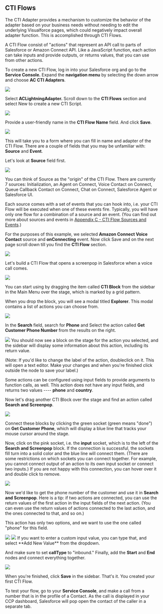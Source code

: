 <h2 class="toc">CTI Flows</h2>

The CTI Adapter provides a mechanism to customize the behavior of the
adapter based on your business needs without needing to edit the
underlying Visualforce pages, which could negatively impact overall
adapter function. This is accomplished through CTI Flows.

A CTI Flow consist of "actions" that represent an API call to parts of
Salesforce or Amazon Connect API. Like a JavaScript function, each
action can take inputs and provide outputs, or returns values, that you
can use from other actions.

To create a new CTI Flow, log in into your Salesforce org and go to the
**Service Console.** Expand the **navigation menu** by selecting the
down arrow and choose **AC CTI Adapters**.

<img src="../media/image114.png" />

Select **ACLightningAdapter.** Scroll down to the **CTI Flows** section
and select New to create a new CTI Script.

<img src="../media/image133.png" />

Provide a user-friendly name in the **CTI Flow Name** field. And click
**Save**.

<img src="../media/image134.png" />

This will take you to a form where you can fill in name and adapter of
the CTI Flow. There are a couple of fields that you may be unfamiliar
with: **Source** and **Event**.

Let's look at **Source** field first.

<img src="../media/image135.png" />

You can think of Source as the "origin" of the CTI Flow. There are
currently 7 sources: Initialization, an Agent on Connect, Voice Contact
on Connect, Queue Callback Contact on Connect, Chat on Connect,
Salesforce Agent or Salesforce UI.

Each source comes with a set of events that you can hook into, i.e. your
CTI Flow will be executed when one of these events fire. Typically, you
will have only one flow for a combination of a source and an event. (You
can find out more about sources and events in [Appendix C - CTI Flow Sources and Events](/lightning/07%20Appendix%20C%20-%20CTI%20Flow%20Sources%20and%20Events/01%20CTI%20Flow%20Sources%20and%20Events.md).)

For the purposes of this example, we selected **Amazon Connect Voice
Contact** source and **onConnecting** event. Now click Save and on the
next page scroll down till you find the **CTI Flow** section.

<img src="../media/image136.png" />

Let's build a CTI Flow that opens a screenpop in Salesforce when a voice
call comes.

<img src="../media/image137.png" />

You can start using by dragging the item called **CTI Block** from the sidebar in the Main Menu over the stage,
which is marked by a grid pattern.

When you drop the block, you will see a modal titled **Explorer**. This
modal contains a list of actions you can choose from.

<img src="../media/image138.png" />

In the **Search** field, search for **Phone** and Select the action
called **Get Customer Phone Number** from the results on the right.

<img src="../media/image139.png" />
You should now see a block on the stage for the action you selected, and the sidebar will display some
information about this action, including its return value.

(Note: If you'd like to change the label of the action, doubleclick on
it. This will open a text editor. Make your changes and when you're
finished click outside the node to save your label.)

Some actions can be configured using input fields to provide arguments
to function calls, as well. This action does not have any input fields,
and returns two values ---- **phone** and **country**.

Now let's drag another CTI Block over the stage and find an action
called **Search and Screenpop**.

<img src="../media/image140.png" />

Connect these blocks by clicking the green socket (green means "done")
on **Get Customer Phone**, which will display a blue line that tracks
your mouse cursor around the stage.

Now, click on the pink socket, i.e. the **input** socket, which is to
the left of the **Search and Screenpop** block. If the connection is
successful, the sockets fill turn into a solid color and the blue line
will connect them. (There are some restrictions on which sockets you can
connect together. For example, you cannot connect output of an action to
its own input socket or connect two inputs.) If you are not happy with
this connection, you can hover over it and double click to remove.

<img src="../media/image141.png" />

Now we'd like to get the phone number of the customer and use it in
**Search and Screenpop**. Here is a tip: if two actions are connected,
you can use the return values of the first action in the input fields of
the next action. (You can even use the return values of actions
connected to the last action, and the ones connected to that, and so
on.)

This action has only two options, and we want to use the one called
"phone" for this field.

<img src="../media/image142.png" />

<img src="../media/image143.png" />
If you want to enter a custom input value, you can type that, and select
**Add New Value** from the dropdown.

And make sure to set **callType** to "inbound." Finally, add the
**Start** and **End** nodes and connect everything together.

<img src="../media/image144.png" />

When you're finished, click **Save** in the sidebar. That's it. You
created your first CTI Flow.

To test your flow, go to your **Service Console**, and make a call from
a number that is in the profile of a Contact. As the call is displayed
in your CCP dashboard, Salesforce will pop open the contact of the
caller in a separate tab.